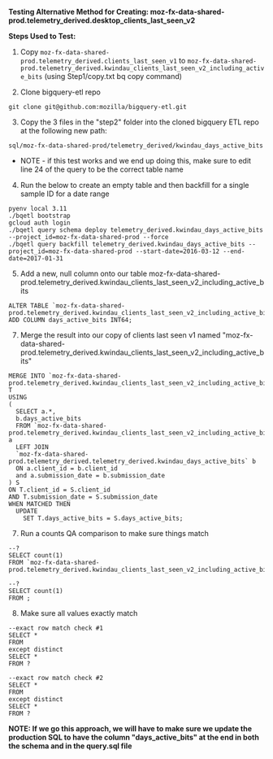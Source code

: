 **Testing Alternative Method for Creating: moz-fx-data-shared-prod.telemetry_derived.desktop_clients_last_seen_v2**

**Steps Used to Test:**
1. Copy `moz-fx-data-shared-prod.telemetry_derived.clients_last_seen_v1` to `moz-fx-data-shared-prod.telemetry_derived.kwindau_clients_last_seen_v2_including_active_bits` (using Step1/copy.txt bq copy command)

2. Clone bigquery-etl repo
```
git clone git@github.com:mozilla/bigquery-etl.git
```
3. Copy the 3 files in the "step2" folder into the cloned bigquery ETL repo at the following new path:
```
sql/moz-fx-data-shared-prod/telemetry_derived/kwindau_days_active_bits
```
* NOTE - if this test works and we end up doing this, make sure to edit line 24 of the query to be the correct table name

4. Run the below to create an empty table and then backfill for a single sample ID for a date range
```
pyenv local 3.11
./bqetl bootstrap
gcloud auth login
./bqetl query schema deploy telemetry_derived.kwindau_days_active_bits --project_id=moz-fx-data-shared-prod --force
./bqetl query backfill telemetry_derived.kwindau_days_active_bits --project_id=moz-fx-data-shared-prod --start-date=2016-03-12 --end-date=2017-01-31
```
5. Add a new, null column onto our table moz-fx-data-shared-prod.telemetry_derived.kwindau_clients_last_seen_v2_including_active_bits
```
ALTER TABLE `moz-fx-data-shared-prod.telemetry_derived.kwindau_clients_last_seen_v2_including_active_bits`
ADD COLUMN days_active_bits INT64;
```

7. Merge the result into our copy of clients last seen v1 named "moz-fx-data-shared-prod.telemetry_derived.kwindau_clients_last_seen_v2_including_active_bits"
```
MERGE INTO `moz-fx-data-shared-prod.telemetry_derived.kwindau_clients_last_seen_v2_including_active_bits` T 
USING
(
  SELECT a.*,
  b.days_active_bits 
  FROM `moz-fx-data-shared-prod.telemetry_derived.kwindau_clients_last_seen_v2_including_active_bits a
  LEFT JOIN
  `moz-fx-data-shared-prod.telemetry_derived.telemetry_derived.kwindau_days_active_bits` b
  ON a.client_id = b.client_id
  and a.submission_date = b.submission_date
) S
ON T.client_id = S.client_id
AND T.submission_date = S.submission_date
WHEN MATCHED THEN
  UPDATE
    SET T.days_active_bits = S.days_active_bits;
```
7. Run a counts QA comparison to make sure things match
```
--?
SELECT count(1)
FROM `moz-fx-data-shared-prod.telemetry_derived.kwindau_clients_last_seen_v2_including_active_bits`;

--?
SELECT count(1)
FROM ;
```
8. Make sure all values exactly match
```
--exact row match check #1 
SELECT *
FROM
except distinct
SELECT *
FROM ?

--exact row match check #2
SELECT *
FROM
except distinct
SELECT *
FROM ? 
```

**NOTE: If we go this approach, we will have to make sure we update the production SQL to have the column "days_active_bits" at the end in both the schema and in the query.sql file**
